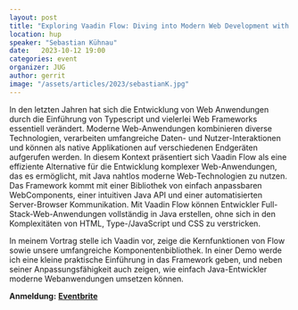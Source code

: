 ```yaml
---
layout: post
title: "Exploring Vaadin Flow: Diving into Modern Web Development with Java"
location: hup
speaker: "Sebastian Kühnau"
date:   2023-10-12 19:00
categories: event
organizer: JUG
author: gerrit
image: "/assets/articles/2023/sebastianK.jpg"
---
```

In den letzten Jahren hat sich die Entwicklung von Web Anwendungen durch die Einführung von Typescript und vielerlei Web Frameworks essentiell verändert.
Moderne Web-Anwendungen kombinieren diverse Technologien, verarbeiten umfangreiche Daten- und Nutzer-Interaktionen und können als native Applikationen auf verschiedenen Endgeräten aufgerufen werden.
In diesem Kontext präsentiert sich Vaadin Flow als eine effiziente Alternative für die Entwicklung komplexer Web-Anwendungen, das es ermöglicht, mit Java nahtlos moderne Web-Technologien zu nutzen. Das Framework kommt mit einer Bibliothek von einfach anpassbaren WebComponents, einer intuitiven Java API und einer automatisierten Server-Browser Kommunikation.
Mit Vaadin Flow können Entwickler Full-Stack-Web-Anwendungen vollständig in Java erstellen, ohne sich in den Komplexitäten von HTML, Type-/JavaScript und CSS zu verstricken.

In meinem Vortrag stelle ich Vaadin vor, zeige die Kernfunktionen von Flow sowie unsere umfangreiche Komponentenbibliothek. In einer Demo werde ich eine kleine praktische Einführung in das Framework geben, und neben seiner Anpassungsfähigkeit auch zeigen, wie einfach Java-Entwickler moderne Webanwendungen umsetzen können.

**Anmeldung:**
[**Eventbrite**](https://www.eventbrite.de/e/exploring-vaadin-flow-diving-into-modern-web-development-with-java-tickets-728431236437)

